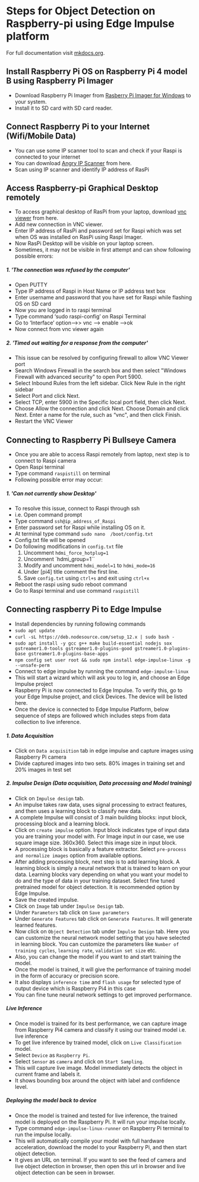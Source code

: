 # Steps for Object Detection on Raspberry-pi using Edge Impulse platform

For full documentation visit [mkdocs.org](https://www.mkdocs.org).

## Install Raspberry Pi OS on Raspberry Pi 4 model B using Raspberry Pi Imager

* Download Raspberry Pi Imager from [Rasberry Pi Imager for Windows](https://www.raspberrypi.com/software/) to your system.
* Install it to SD card with SD card reader.


## Connect Raspberry Pi to your Internet (Wifi/Mobile Data)

* You can use some IP scanner tool to scan and check if your Raspi is connected to your internet
* You can download [Angry IP Scanner](https://angryip.org/download/#windows) from here.
* Scan using IP scanner and identify IP address of RasPi

## Access Raspberry-pi Graphical Desktop remotely

* To access graphical desktop of RasPi from your laptop, download [vnc viewer](https://www.realvnc.com/en/connect/download/viewer/) from here.
* Add new connection in VNC viewer.
* Enter IP address of RasPi and password set for Raspi which was set when OS was installed on RasPi using Raspi Imager.
* Now RasPi Desktop will be visible on your laptop screen.
* Sometimes, it may not be visible in first attempt and can show following possible errors:

##### 1. 'The connection was refused by the computer'

* Open PUTTY
* Type IP address of Raspi in Host Name or IP address text box
* Enter username and password that you have set for Raspi while flashing OS on SD card
* Now you are logged in to raspi terminal
* Type command ‘sudo raspi-config’ on Raspi Terminal
* Go to ‘Interface’ option-->> vnc --> enable -->ok
* Now connect from vnc viewer again

##### 2. 'Timed out waiting for a response from the computer'

* This issue can be resolved by configuring firewall to allow VNC Viewer port
* Search Windows Firewall in the search box and then select "Windows Firewall with advanced security" to open Port 5900.
* Select Inbound Rules from the left sidebar. Click New Rule in the right sidebar
* Select Port and click Next.
* Select TCP, enter 5900 in the Specific local port field, then click Next.
* Choose Allow the connection and click Next. Choose Domain and click Next. Enter a name for the rule, such as “vnc", and then click Finish.
* Restart the VNC Viewer

## Connecting to Raspberry Pi Bullseye Camera

* Once you are able to access Raspi remotely from laptop, next step is to connect to Raspi camera
* Open Raspi terminal
* Type command `raspistill` on terminal
* Following possible error may occur:

##### 1. 'Can not currently show Desktop'

* To resolve this issue, connect to Raspi through ssh
* i.e. Open command prompt
* Type command `ssh@ip_address_of_Raspi`
* Enter password set for Raspi while installing OS on it. 
* At terminal type command `sudo nano  /boot/config.txt`
* Config.txt file will be opened
* Do following modifications in `config.txt` file
    1. Uncomment `hdmi_force_hotplug=1`
    2. Uncomment `hdmi_group=1``
    3. Modify and uncomment `hdmi_model=1` to `hdmi_mode=16`
    4. Under [pi4] title comment the first line.
    5. Save `config.txt` using `ctrl+s` and exit using `ctrl+x`
* Reboot the raspi using sudo reboot command
* Go to Raspi terminal and use command `raspistill`

## Connecting raspberry Pi to Edge Impulse

* Install dependencies by running following commands
* `sudo apt update`
* `curl -sL https://deb.nodesource.com/setup_12.x | sudo bash -`
* `sudo apt install -y gcc g++ make build-essential nodejs sox gstreamer1.0-tools gstreamer1.0-plugins-good gstreamer1.0-plugins-base gstreamer1.0-plugins-base-apps`
* `npm config set user root && sudo npm install edge-impulse-linux -g --unsafe-perm`
* Connect to edge impulse by running the command `edge-impulse-linux`
* This will start a wizard which will ask you to log in, and choose an Edge Impulse project
* Raspberry Pi is now connected to Edge Impulse. To verify this, go to your Edge Impulse project, and   click Devices. The device will be listed here.
* Once the device is connected to Edge Impulse Platform, below sequence of steps are followed which includes steps from data collection to live inference.

#####   1. Data Acquisition

* Click on `Data acquisition` tab in edge impulse and capture images using Raspberry Pi camera
* Divide captured images into two sets. 80% images in training set and 20% images in test set

#####   2. Impulse Design (Data acquisition, Data processing and Model training)

* Click on `Impulse design` tab. 
* An impulse takes raw data, uses signal processing to extract features, and then uses a learning block to classify new data.
* A complete Impulse will consist of 3 main building blocks: input block, processing block and a learning block.
* Click on `create impulse` option. Input block indicates type of input data you are training your model with. For Image input in our case, we use square image size. 360x360. Select this image size in input block.
* A processing block is basically a feature extractor. Select `pre-process and normalize images` option from available options.
* After adding processing block, next step is to add learning block. A learning block is simply a neural network that is trained to learn on your data. Learning blocks vary depending on what you want your model to do and the type of data in your training dataset. Select fine tuned pretrained model for object detection. It is recommended option by Edge Impulse.
* Save the created impulse.
* Click on `Image` tab under `Impulse Design` tab.
* Under `Parameters` tab click on `Save parameters`
* Under `Generate Features` tab click on `Generate Features`. It will generate learned features.
* Now click on `Object Detection` tab under `Impulse Design` tab. Here you can customize the neural network model setting that you have selected in learning block. You can customize the parameters like `Number of training cycles`, `learning rate`, `validation set size` etc. 
* Also, you can change the model if you want to and start training the model.
* Once the model is trained, it will give the performance of training model in the form of accuracy or precision score.
* It also displays `inference time` and `flash usage` for selected type of output device which is Raspberry Pi4 in this case
* You can fine tune neural network settings to get improved performance.

##### Live Inference

* Once model is trained for its best performance, we can capture image from Raspberry Pi4 camera and classify it using our trained model i.e. live inference
* To get live inference by trained model, click on `Live Classification` model.
* Select `Device` as `Raspberry Pi`.
* Select `Sensor` as `camera` and click on `Start Sampling`.
* This will capture live image. Model immediately detects the object in current frame and labels it.
* It shows bounding box around the object with label and confidence level.

##### Deploying the model back to device

* Once the model is trained and tested for live inference, the trained model is deployed on the Raspberry Pi. It will run your impulse locally.
* Type command `edge-impulse-linux-runner` on Raspberry Pi terminal to run the impulse locally.
* This will automatically compile your model with full hardware acceleration, download the model to your Raspberry Pi, and then start object detection.
* It gives an URL on terminal. If you want to see the feed of camera and live object detection in browser, then open this url in browser and live object detection can be seen in browser.